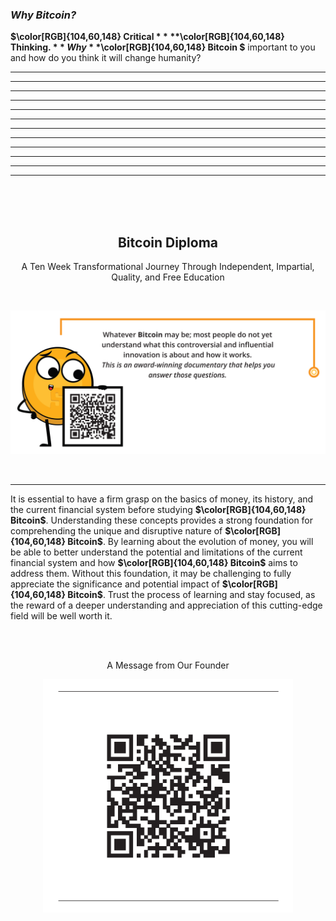 ### _Why Bitcoin?_


**$\color[RGB]{104,60,148} **Critical** $** **$\color[RGB]{104,60,148} **Thinking.** $** Why **$\color[RGB]{104,60,148} Bitcoin $** important to you and how do you think it will change humanity?
_________________________________________________________________________________________________________
_________________________________________________________________________________________________________
_________________________________________________________________________________________________________
_________________________________________________________________________________________________________
_________________________________________________________________________________________________________
_________________________________________________________________________________________________________
_________________________________________________________________________________________________________
_________________________________________________________________________________________________________
_________________________________________________________________________________________________________
_________________________________________________________________________________________________________
_________________________________________________________________________________________________________
_________________________________________________________________________________________________________

<br/><br/><br/>

<h2 align="center">Bitcoin Diploma</h2>   
<p align="center">A Ten Week Transformational Journey Through Independent, Impartial, Quality, and Free Education</p>    

<br/>

<div><p align="center"><a rel="Video" href="https://www.youtube.com/watch?v=zpNlG3VtcBM"><img alt="Bitcoin - The End of Money As We Know It | Award-Winning" width="670" style="border-width:0" src="Images/Why-Bitcoin/The-End-of-Money-with-QR-Code-v1.png"/></a></div>
<br/>

_________________________________________________________________________________________________________


It is essential to have a firm grasp on the basics of money, its history, and the current financial system before studying **$\color[RGB]{104,60,148} Bitcoin$**. Understanding these concepts provides a strong foundation for comprehending the unique and disruptive nature of **$\color[RGB]{104,60,148} Bitcoin$**. By learning about the evolution of money, you will be able to better understand the potential and limitations of the current financial system and how **$\color[RGB]{104,60,148} Bitcoin$** aims to address them. Without this foundation, it may be challenging to fully appreciate the significance and potential impact of **$\color[RGB]{104,60,148} Bitcoin$**. Trust the process of learning and stay focused, as the reward of a deeper understanding and appreciation of this cutting-edge field will be well worth it.

<br/><br/>

<p align="center">A Message from Our Founder</p>

<div><p align="center"><a rel="Website" href="https://miprimerbitcoin.io/educacion-bitcoin/"><img alt="A Message from Our Founder" width="400" style="border-width:0" src="Images/Why-Bitcoin/QR-code-founder-message-v1.png"/></a></div>
